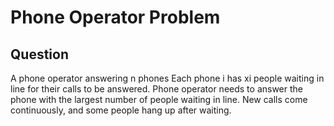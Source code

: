 # Phone Operator Problem


## Question

A phone operator answering n phones
Each phone i has xi people waiting in line for their calls to be answered.
Phone operator needs to answer the phone with the largest number of people waiting in line.
New calls come continuously, and some people hang up after waiting.


